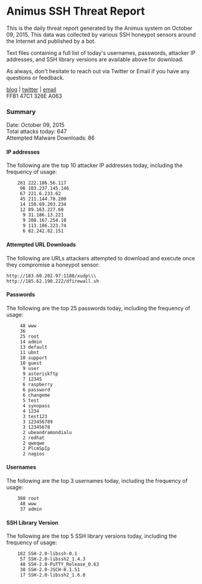# Animus SSH Threat Report

This is the daily threat report generated by the Animus system on October 09, 2015. This data was collected by various SSH honeypot sensors around the Internet and published by a bot.  

Text files containing a full list of today's usernames, passwords, attacker IP addresses, and SSH library versions are available above for download.  

As always, don't hesitate to reach out via Twitter or Email if you have any questions or feedback.  

[blog](http://morris.guru) | [twitter](https://twitter.com/andrew___morris) | [email](mailto:andrew@morris.guru)  
FFB1 47C1 326E A063  

### Summary

Date: October 09, 2015  
Total attacks today: 647  
Attempted Malware Downloads: 86 

#### IP addresses
The following are the top 10 attacker IP addresses today, including the frequency of usage:
```
    281 222.186.56.117
     96 103.237.145.146
     67 221.6.233.62
     45 211.144.78.200
     14 158.69.203.234
     12 89.163.227.68
      9 31.186.13.221
      9 208.167.254.10
      9 113.186.223.74
      6 82.242.82.151
```

#### Attempted URL Downloads
The following are URLs attackers attempted to download and execute once they compromise a honeypot sensor:
```
http://183.60.202.97:1188/xudp\\\
http://185.62.190.222/dfirewall.sh
```

#### Passwords
The following are the top 25 passwords today, including the frequency of usage:
```
     48 www
     36 
     25 root
     14 admin
     13 default
     11 ubnt
     10 support
     10 guest
      9 user
      9 asteriskftp
      7 12345
      6 raspberry
      6 password
      6 changeme
      5 test
      4 synopass
      4 1234
      3 test123
      3 123456789
      3 12345678
      2 ubeandramondialu
      2 redhat
      2 qweqwe
      2 PlcmSpIp
      2 nagios
```

#### Usernames
The following are the top 3 usernames today, including the frequency of usage:
```
    380 root
     48 www
     37 admin
```

#### SSH Library Version
The following are the top 5 SSH library versions today, including the frequency of usage:
```
    182 SSH-2.0-libssh-0.1
     57 SSH-2.0-libssh2_1.4.3
     48 SSH-2.0-PuTTY_Release_0.63
     38 SSH-2.0-JSCH-0.1.51
     17 SSH-2.0-libssh2_1.6.0
```
